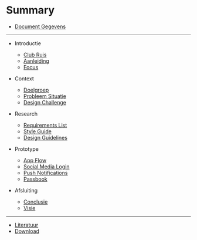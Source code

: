 # Summary

* [Document Gegevens](README.md)

---

* Introductie
  * [Club Ruis](introduction/club-ruis.md)
  * [Aanleiding](introduction/motivation.md)
  * [Focus](introduction/focus.md)

* Context
  * [Doelgroep](context/focus-group.md)
  * [Probleem Situatie](context/problem.md)
  * [Design Challenge](context/design-challenge.md)

* Research
  * [Requirements List](research/requirements-list.md)
  * [Style Guide](design/style-guide.md)
  * [Design Guidelines](design/guidelines.md)

* Prototype
  * [App Flow](prototype/flow.md)
  * [Social Media Login](prototype/social-media-login.md)
  * [Push Notifications](prototype/push-notifications.md)
  * [Passbook](prototype/passbook.md)

* Afsluiting
  * [Conclusie](closing/conclusion.md)
  * [Visie](closing/vision.md)

---

* [Literatuur](misc/literature.md)
* [Download](DOWNLOAD.md)
